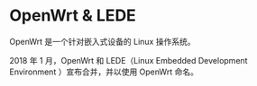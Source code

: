 # OpenWrt & LEDE

OpenWrt 是一个针对嵌入式设备的 Linux 操作系统。

2018 年 1 月，OpenWrt 和 LEDE（Linux Embedded Development Environment ）宣布合并，并以使用 OpenWrt 命名。